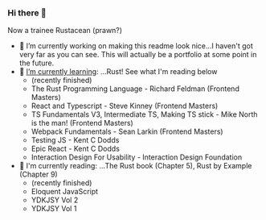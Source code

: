 ### Hi there 👋
Now a trainee Rustacean (prawn?)


- 🔭 I’m currently working on making this readme look nice...I haven't got very far as you can see. This will actually be a portfolio at some point in the future.
- 🌱 [I’m currently learning](https://frontendmasters.com/u/alunTurner/): ...Rust! See what I'm reading below
  -  (recently finished)
  -  The Rust Programming Language - Richard Feldman (Frontend Masters)
  -  React and Typescript - Steve Kinney (Frontend Masters)
  -  TS Fundamentals V3, Intermediate TS, Making TS stick - Mike North is the man! (Frontend Masters)
  -  Webpack Fundamentals - Sean Larkin (Frontend Masters)
  -  Testing JS - Kent C Dodds
  -  Epic React - Kent C Dodds
  -  Interaction Design For Usability - Interaction Design Foundation
- 📖 I'm currently reading: ...The Rust book (Chapter 5), Rust by Example (Chapter 9)
  - (recently finished)
  - Eloquent JavaScript
  - YDKJSY Vol 2
  - YDKJSY Vol 1


